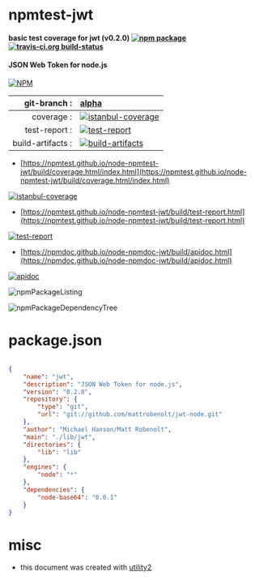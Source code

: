 # npmtest-jwt

#### basic test coverage for  jwt (v0.2.0)  [![npm package](https://img.shields.io/npm/v/npmtest-jwt.svg?style=flat-square)](https://www.npmjs.org/package/npmtest-jwt) [![travis-ci.org build-status](https://api.travis-ci.org/npmtest/node-npmtest-jwt.svg)](https://travis-ci.org/npmtest/node-npmtest-jwt)

#### JSON Web Token for node.js

[![NPM](https://nodei.co/npm/jwt.png?downloads=true&downloadRank=true&stars=true)](https://www.npmjs.com/package/jwt)

| git-branch : | [alpha](https://github.com/npmtest/node-npmtest-jwt/tree/alpha)|
|--:|:--|
| coverage : | [![istanbul-coverage](https://npmtest.github.io/node-npmtest-jwt/build/coverage.badge.svg)](https://npmtest.github.io/node-npmtest-jwt/build/coverage.html/index.html)|
| test-report : | [![test-report](https://npmtest.github.io/node-npmtest-jwt/build/test-report.badge.svg)](https://npmtest.github.io/node-npmtest-jwt/build/test-report.html)|
| build-artifacts : | [![build-artifacts](https://npmtest.github.io/node-npmtest-jwt/glyphicons_144_folder_open.png)](https://github.com/npmtest/node-npmtest-jwt/tree/gh-pages/build)|

- [https://npmtest.github.io/node-npmtest-jwt/build/coverage.html/index.html](https://npmtest.github.io/node-npmtest-jwt/build/coverage.html/index.html)

[![istanbul-coverage](https://npmtest.github.io/node-npmtest-jwt/build/screenCapture.buildCi.browser.%252Ftmp%252Fbuild%252Fcoverage.lib.html.png)](https://npmtest.github.io/node-npmtest-jwt/build/coverage.html/index.html)

- [https://npmtest.github.io/node-npmtest-jwt/build/test-report.html](https://npmtest.github.io/node-npmtest-jwt/build/test-report.html)

[![test-report](https://npmtest.github.io/node-npmtest-jwt/build/screenCapture.buildCi.browser.%252Ftmp%252Fbuild%252Ftest-report.html.png)](https://npmtest.github.io/node-npmtest-jwt/build/test-report.html)

- [https://npmdoc.github.io/node-npmdoc-jwt/build/apidoc.html](https://npmdoc.github.io/node-npmdoc-jwt/build/apidoc.html)

[![apidoc](https://npmdoc.github.io/node-npmdoc-jwt/build/screenCapture.buildCi.browser.%252Ftmp%252Fbuild%252Fapidoc.html.png)](https://npmdoc.github.io/node-npmdoc-jwt/build/apidoc.html)

![npmPackageListing](https://npmtest.github.io/node-npmtest-jwt/build/screenCapture.npmPackageListing.svg)

![npmPackageDependencyTree](https://npmtest.github.io/node-npmtest-jwt/build/screenCapture.npmPackageDependencyTree.svg)



# package.json

```json

{
    "name": "jwt",
    "description": "JSON Web Token for node.js",
    "version": "0.2.0",
    "repository": {
        "type": "git",
        "url": "git://github.com/mattrobenolt/jwt-node.git"
    },
    "author": "Michael Hanson/Matt Robenolt",
    "main": "./lib/jwt",
    "directories": {
        "lib": "lib"
    },
    "engines": {
        "node": "*"
    },
    "dependencies": {
        "node-base64": "0.0.1"
    }
}
```



# misc
- this document was created with [utility2](https://github.com/kaizhu256/node-utility2)
